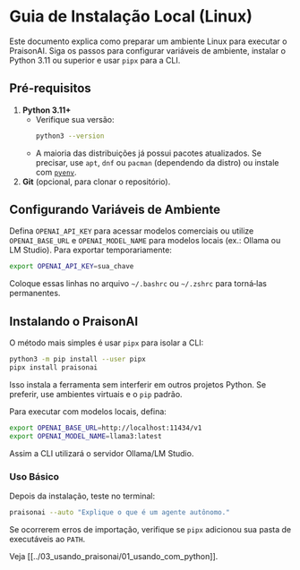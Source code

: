 # Guia de Instalação Local (Linux)

Este documento explica como preparar um ambiente Linux para executar o PraisonAI. Siga os passos para configurar variáveis de ambiente, instalar o Python 3.11 ou superior e usar `pipx` para a CLI.

## Pré‑requisitos

1. **Python 3.11+**
   - Verifique sua versão:
     ```bash
     python3 --version
     ```
   - A maioria das distribuições já possui pacotes atualizados. Se precisar, use `apt`, `dnf` ou `pacman` (dependendo da distro) ou instale com [`pyenv`](https://github.com/pyenv/pyenv).
2. **Git** (opcional, para clonar o repositório).

## Configurando Variáveis de Ambiente

Defina `OPENAI_API_KEY` para acessar modelos comerciais ou utilize `OPENAI_BASE_URL` e `OPENAI_MODEL_NAME` para modelos locais (ex.: Ollama ou LM Studio). Para exportar temporariamente:
```bash
export OPENAI_API_KEY=sua_chave
```
Coloque essas linhas no arquivo `~/.bashrc` ou `~/.zshrc` para torná‑las permanentes.

## Instalando o PraisonAI

O método mais simples é usar `pipx` para isolar a CLI:
```bash
python3 -m pip install --user pipx
pipx install praisonai
```
Isso instala a ferramenta sem interferir em outros projetos Python. Se preferir, use ambientes virtuais e o `pip` padrão.

Para executar com modelos locais, defina:
```bash
export OPENAI_BASE_URL=http://localhost:11434/v1
export OPENAI_MODEL_NAME=llama3:latest
```
Assim a CLI utilizará o servidor Ollama/LM Studio.

### Uso Básico

Depois da instalação, teste no terminal:
```bash
praisonai --auto "Explique o que é um agente autônomo."
```
Se ocorrerem erros de importação, verifique se `pipx` adicionou sua pasta de executáveis ao `PATH`.

Veja [[../03_usando_praisonai/01_usando_com_python]].
